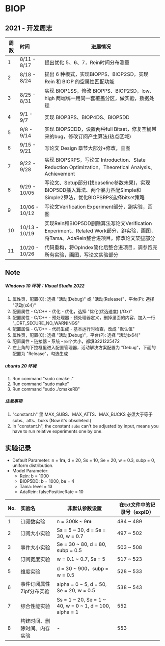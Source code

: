 # BIOP

## 2021 - 开发周志

| 周数 | 时间          | 进展情况                                                     |
| ---- | :------------ | ------------------------------------------------------------ |
| 1    | 8/11 - 8/17   | 提出优化 5、6、7，Rein时间分布测量                           |
| 2    | 8/18 - 8/24   | 提出 6 种模式，实现BIOPPS、BIOP2SD，实现 Rein 和 BIOP 的空属性匹配功能 |
| 3    | 8/25 - 8/31   | 实现 BIOP1SS，修改 BIOPPS、BIOP2SD，low、high 两端统一用同一套覆盖分区，做实验，数据处理 |
| 4    | 9/1 - 9/7     | 实现 BIOP3PS、BIOP4DS、BIOP5DD                               |
| 5    | 9/8 - 9/14    | 实现 BIOPSCDD，设置两种full Bitset，修复空桶带来的bug，修改订阅产生算法(热点区域) |
| 6    | 9/15 - 9/21   | 写论文 Design 章节大部分+修改，画图                          |
| 7    | 9/22 - 9/28   | 实现 BIOPSRPS，写论文 Introduction、State Reduction Optimization、Theoretical Analysis、Achievement |
| 8    | 9/29 - 10/05  | 写论文、Setup部分(找baseline参数未果)，实现BIOP5DD插入算法、两个暴力匹配Simple和Simple2算法，优化BIOPSRPS选择bitset策略 |
| 9    | 10/06 - 10/12 | 写论文Verification Experiment部分，跑实验，画图              |
| 10   | 10/13 - 10/19 | 实现Rein和BIOP5DD删除算法写论文Verification Experiment、Related Work部分，跑实验，画图，将Tama、AdaRein整合进项目，修改论文某些部分 |
| 11   | 10/20 - 10/26 | 代码重构，将OpIndex简化后整合进项目，调参跑完所有实验，画图，写论文实验部分  |

## Note

##### Windows 10 环境：Visual Studio 2022

1. 属性页，配置(C): 选择 "活动(Debug)" 或 "活动(Release)"，平台(P): 选择 "活动(x64)"
2. 配置属性 - C/C++ - 优化 - 优化，选择 "优化(优选速度) (/Ox)"
3. 配置属性 - C/C++ - 预处理器 - 预处理器定义，删掉里面的内容，加入一行 "_CRT_SECURE_NO_WARNINGS"
4. 配置属性 - C/C++ - 代码生成 - 基本运行时检查，改成 "默认值"
5. 属性页，配置(C): 选择 "活动(Debug)"，平台(P): 选择 "活动(x64)"
6. 配置属性 - 链接器 - 系统 - 四个大小，都填3221225472
7. 左上角的下拉框里进入配置管理器，活动解决方案配置为 "Debug"，下面的配置为 "Release"，勾选生成

##### ubuntu 20 环境
1. Run command "sudo cmake ."
2. Run command "sudo make"
3. Run command "sudo ./cmakeRB"

##### 注意事项
1. "constant.h" 里 MAX_SUBS、MAX_ATTS、MAX_BUCKS 必须大于等于 subs、atts、buks (Now it's obsoleted.)
2. In "constant.h", the constant `subs` can't be adjusted by input, means you have to run relative experiments one by one.

## 实验记录
* Default Parameter: n = 1**m**, d = 20, Ss = 10, Se = 20, w = 0.3, subp = 0, uniform distribution.
* Model Parameter: 
  * Rein: b = 1000
  * BIOP5DD: b = 1000, be = 4
  * Tama: level = 13
  * AdaRein: falsePositiveRate = 10

[comment]: <> (OpIndex)
  
| No. | 实验名| 非默认参数设置         | 在txt文件中的记录号（expID）                                                     |
| ---- | :-------|----- | ---------------- |
| 1| 订阅数实验  | n = 300**k** ~ 9**m** | 484 ~ 489|
|2 |订阅大小实验 | Ss = 5 ~ 30, d = Se = 30, w = 0.7 |497 ~ 502|
|3 |事件大小实验 |Se = 30 ~ 80, d = 80, subp = 0.5 | 503 ~ 508|
|4 |订阅宽度实验 |w = 0.1 ~ 0.7, Ss = 5| 517 ~ 523|
|5 |维度实验| d = 30 ~ 900，subp = w = 0.5 | 528 ~ 533|
|6 |事件订阅属性Zipf分布实验|alpha = 0 ~ 5, d = 50, Se = 20, w = 0.5| 538 ~ 543|
|7|综合性能实验|Ss = 1 ~ 20, Se = 1 ~ 40, w = 0 ~ 1, d = 100, alpha = 1|552|
|8|构建时间、删除时间、内存实验|-|553|
